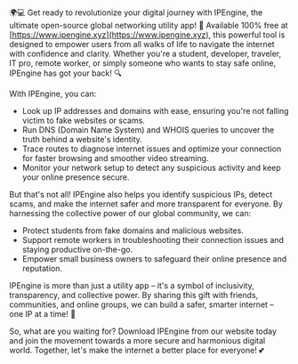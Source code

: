 🌍💻 Get ready to revolutionize your digital journey with IPEngine, the ultimate open-source global networking utility app! 🚀 Available 100% free at [https://www.ipengine.xyz](https://www.ipengine.xyz), this powerful tool is designed to empower users from all walks of life to navigate the internet with confidence and clarity. Whether you're a student, developer, traveler, IT pro, remote worker, or simply someone who wants to stay safe online, IPEngine has got your back! 🔍

With IPEngine, you can:

* Look up IP addresses and domains with ease, ensuring you're not falling victim to fake websites or scams.
* Run DNS (Domain Name System) and WHOIS queries to uncover the truth behind a website's identity.
* Trace routes to diagnose internet issues and optimize your connection for faster browsing and smoother video streaming.
* Monitor your network setup to detect any suspicious activity and keep your online presence secure.

But that's not all! IPEngine also helps you identify suspicious IPs, detect scams, and make the internet safer and more transparent for everyone. By harnessing the collective power of our global community, we can:

* Protect students from fake domains and malicious websites.
* Support remote workers in troubleshooting their connection issues and staying productive on-the-go.
* Empower small business owners to safeguard their online presence and reputation.

IPEngine is more than just a utility app – it's a symbol of inclusivity, transparency, and collective power. By sharing this gift with friends, communities, and online groups, we can build a safer, smarter internet – one IP at a time! 📡

So, what are you waiting for? Download IPEngine from our website today and join the movement towards a more secure and harmonious digital world. Together, let's make the internet a better place for everyone! 💕